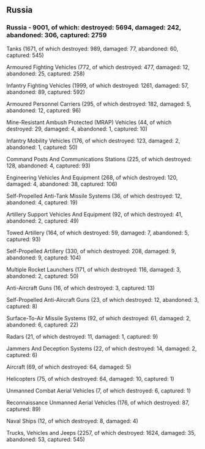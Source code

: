 
 
 ## Russia
 
 ### Russia - 9001, of which: destroyed: 5694, damaged: 242, abandoned: 306, captured: 2759

 

 

 Tanks (1671, of which destroyed: 989, damaged: 77, abandoned: 60, captured: 545)

 Armoured Fighting Vehicles (772, of which destroyed: 477, damaged: 12, abandoned: 25, captured: 258)

 Infantry Fighting Vehicles (1999, of which destroyed: 1261, damaged: 57, abandoned: 89, captured: 592)

 Armoured Personnel Carriers (295, of which destroyed: 182, damaged: 5, abandoned: 12, captured: 96)

 Mine-Resistant Ambush Protected (MRAP) Vehicles (44, of which destroyed: 29, damaged: 4, abandoned: 1, captured: 10)

 Infantry Mobility Vehicles (176, of which destroyed: 123, damaged: 2, abandoned: 1, captured: 50)

 Command Posts And Communications Stations (225, of which destroyed: 128, abandoned: 4, captured: 93)

 Engineering Vehicles And Equipment (268, of which destroyed: 120, damaged: 4, abandoned: 38, captured: 106)

 Self-Propelled Anti-Tank Missile Systems (36, of which destroyed: 12, abandoned: 4, captured: 19)

 Artillery Support Vehicles And Equipment (92, of which destroyed: 41, abandoned: 2, captured: 49)

 Towed Artillery (164, of which destroyed: 59, damaged: 7, abandoned: 5, captured: 93)

 Self-Propelled Artillery (330, of which destroyed: 208, damaged: 9, abandoned: 9, captured: 104)

 Multiple Rocket Launchers (171, of which destroyed: 116, damaged: 3, abandoned: 2, captured: 50)

 Anti-Aircraft Guns (16, of which destroyed: 3, captured: 13)

 Self-Propelled Anti-Aircraft Guns (23, of which destroyed: 12, abandoned: 3, captured: 8)

 Surface-To-Air Missile Systems (92, of which destroyed: 61, damaged: 2, abandoned: 6, captured: 22)

 Radars (21, of which destroyed: 11, damaged: 1, captured: 9)

 Jammers And Deception Systems (22, of which destroyed: 14, damaged: 2, captured: 6)

 Aircraft (69, of which destroyed: 64, damaged: 5)

 Helicopters (75, of which destroyed: 64, damaged: 10, captured: 1)

 Unmanned Combat Aerial Vehicles (7, of which destroyed: 6, captured: 1)

 Reconnaissance Unmanned Aerial Vehicles (176, of which destroyed: 87, captured: 89)

 Naval Ships (12, of which destroyed: 8, damaged: 4)

 Trucks, Vehicles and Jeeps (2257, of which destroyed: 1624, damaged: 35, abandoned: 53, captured: 545)

